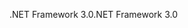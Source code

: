 <span data-ttu-id="17c8b-101">.NET Framework 3.0</span><span class="sxs-lookup"><span data-stu-id="17c8b-101">.NET Framework 3.0</span></span>